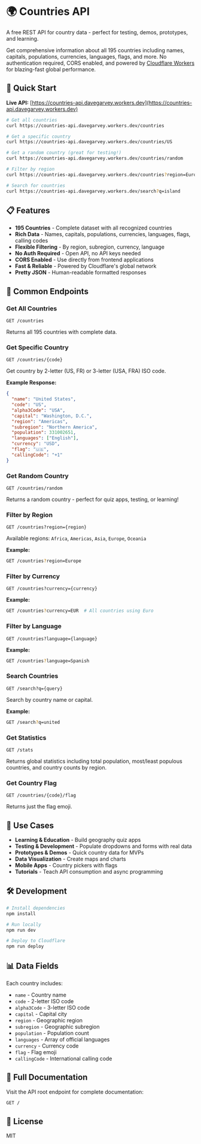# 🌍 Countries API

A free REST API for country data - perfect for testing, demos, prototypes, and learning.

Get comprehensive information about all 195 countries including names, capitals, populations, currencies, languages, flags, and more. No authentication required, CORS enabled, and powered by [Cloudflare Workers](https://developers.cloudflare.com/workers/) for blazing-fast global performance.

## 🚀 Quick Start

**Live API:** [https://countries-api.davegarvey.workers.dev](https://countries-api.davegarvey.workers.dev)

```bash
# Get all countries
curl https://countries-api.davegarvey.workers.dev/countries

# Get a specific country
curl https://countries-api.davegarvey.workers.dev/countries/US

# Get a random country (great for testing!)
curl https://countries-api.davegarvey.workers.dev/countries/random

# Filter by region
curl https://countries-api.davegarvey.workers.dev/countries?region=Europe

# Search for countries
curl https://countries-api.davegarvey.workers.dev/search?q=island
```

## 📋 Features

- **195 Countries** - Complete dataset with all recognized countries
- **Rich Data** - Names, capitals, populations, currencies, languages, flags, calling codes
- **Flexible Filtering** - By region, subregion, currency, language
- **No Auth Required** - Open API, no API keys needed
- **CORS Enabled** - Use directly from frontend applications
- **Fast & Reliable** - Powered by Cloudflare's global network
- **Pretty JSON** - Human-readable formatted responses

## 🔗 Common Endpoints

### Get All Countries
```http
GET /countries
```
Returns all 195 countries with complete data.

### Get Specific Country
```http
GET /countries/{code}
```
Get country by 2-letter (US, FR) or 3-letter (USA, FRA) ISO code.

**Example Response:**
```json
{
  "name": "United States",
  "code": "US",
  "alpha3Code": "USA",
  "capital": "Washington, D.C.",
  "region": "Americas",
  "subregion": "Northern America",
  "population": 331002651,
  "languages": ["English"],
  "currency": "USD",
  "flag": "🇺🇸",
  "callingCode": "+1"
}
```

### Get Random Country
```http
GET /countries/random
```
Returns a random country - perfect for quiz apps, testing, or learning!

### Filter by Region
```http
GET /countries?region={region}
```
Available regions: `Africa`, `Americas`, `Asia`, `Europe`, `Oceania`

**Example:**
```bash
GET /countries?region=Europe
```

### Filter by Currency
```http
GET /countries?currency={currency}
```
**Example:**
```bash
GET /countries?currency=EUR  # All countries using Euro
```

### Filter by Language
```http
GET /countries?language={language}
```
**Example:**
```bash
GET /countries?language=Spanish
```

### Search Countries
```http
GET /search?q={query}
```
Search by country name or capital.

**Example:**
```bash
GET /search?q=united
```

### Get Statistics
```http
GET /stats
```
Returns global statistics including total population, most/least populous countries, and country counts by region.

### Get Country Flag
```http
GET /countries/{code}/flag
```
Returns just the flag emoji.

## 🎯 Use Cases

- **Learning & Education** - Build geography quiz apps
- **Testing & Development** - Populate dropdowns and forms with real data
- **Prototypes & Demos** - Quick country data for MVPs
- **Data Visualization** - Create maps and charts
- **Mobile Apps** - Country pickers with flags
- **Tutorials** - Teach API consumption and async programming

## 🛠️ Development

```bash
# Install dependencies
npm install

# Run locally
npm run dev

# Deploy to Cloudflare
npm run deploy
```

## 📊 Data Fields

Each country includes:
- `name` - Country name
- `code` - 2-letter ISO code
- `alpha3Code` - 3-letter ISO code
- `capital` - Capital city
- `region` - Geographic region
- `subregion` - Geographic subregion
- `population` - Population count
- `languages` - Array of official languages
- `currency` - Currency code
- `flag` - Flag emoji
- `callingCode` - International calling code

## 📖 Full Documentation

Visit the API root endpoint for complete documentation:
```bash
GET /
```

## 📝 License

MIT
